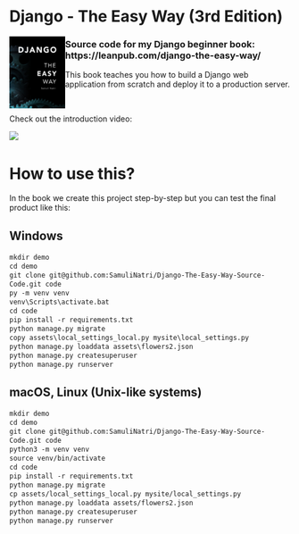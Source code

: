 # Django - The Easy Way (3rd Edition)

<img align="left" width="100" src="misc/cover.png">

<h3>Source code for my Django beginner book: https://leanpub.com/django-the-easy-way/</h3>

This book teaches you how to build a Django web application from scratch and deploy it to a production server.

<br>

Check out the introduction video:

[<img src="https://img.youtube.com/vi/C65X2qWuU5A/maxresdefault.jpg" width="50%">](https://youtu.be/C65X2qWuU5A)

# How to use this?

In the book we create this project step-by-step but you can test the final product like this:

## Windows

```
mkdir demo
cd demo
git clone git@github.com:SamuliNatri/Django-The-Easy-Way-Source-Code.git code
py -m venv venv
venv\Scripts\activate.bat
cd code
pip install -r requirements.txt
python manage.py migrate
copy assets\local_settings_local.py mysite\local_settings.py
python manage.py loaddata assets\flowers2.json
python manage.py createsuperuser
python manage.py runserver
```

## macOS, Linux (Unix-like systems)

```
mkdir demo
cd demo
git clone git@github.com:SamuliNatri/Django-The-Easy-Way-Source-Code.git code
python3 -m venv venv
source venv/bin/activate
cd code
pip install -r requirements.txt
python manage.py migrate
cp assets/local_settings_local.py mysite/local_settings.py
python manage.py loaddata assets/flowers2.json
python manage.py createsuperuser
python manage.py runserver
```
